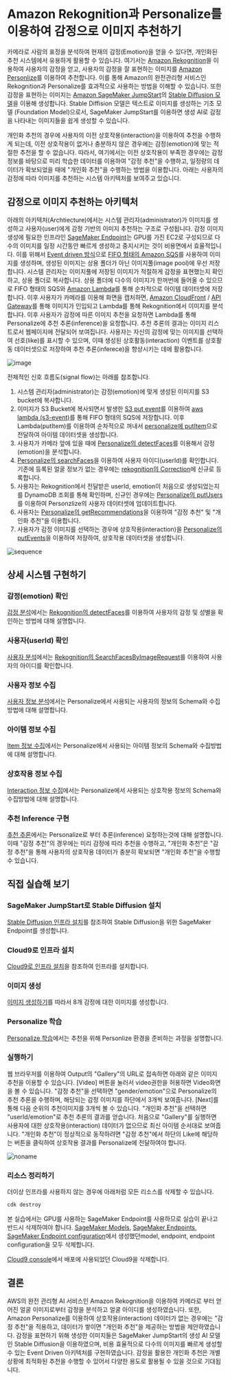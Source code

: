 # Amazon Rekognition과 Personalize를 이용하여 감정으로 이미지 추천하기

카메라로 사람의 표정을 분석하여 현재의 감정(Emotion)을 얻을 수 있다면, 개인화된 추천 시스템에서 유용하게 활용할 수 있습니다. 여기서는 [Amazon Rekognition](https://aws.amazon.com/ko/rekognition/)을 이용하여 사용자의 감정을 얻고, 사용자의 감정을 잘 표현하는 이미지를 [Amazon Personlize](https://aws.amazon.com/ko/personalize/)를 이용하여 추천합니다. 이를 통해 Amazon의 완전관리형 서비스인 Rekognition과 Personalize를 효과적으로 사용하는 방법을 이해할 수 있습니다. 또한 감정을 표현하는 이미지는 [Amazon SageMaker JumpStart](https://docs.aws.amazon.com/sagemaker/latest/dg/studio-jumpstart.html)의 [Stable Diffusion 모델](https://aws.amazon.com/ko/blogs/tech/ai-art-stable-diffusion-sagemaker-jumpstart/)을 이용해 생성합니다. Stable Diffision 모델은 텍스트로 이미지를 생성하는 기초 모델 (Foundation Model)으로서, SageMaker JumpStart를 이용하면 생성 AI로 감정을 나타내는 이미지들을 쉽게 생성할 수 있습니다. 

개인화 추천의 경우에 사용자의 이전 상호작용(interaction)을 이용하여 추천을 수행하게 되는데, 이전 상호작용이 없거나 충분하지 않은 경우에는 감정(emotion)에 맞는 적절한 추천을 할 수 없습니다. 따라서, 여기에서는 이전 상호작용이 부족한 경우에는 감정 정보를 바탕으로 미리 학습한 데이터를 이용하여 "감정 추천"을 수행하고, 일정량의 데이터가 확보되었을 때에 "개인화 추천"을 수행하는 방법을 이용합니다. 아래는 사용자의 감정에 따라 이미지를 추천하는 시스템 아키텍처를 보여주고 있습니다.

## 감정으로 이미지 추천하는 아키텍처

아래의 아키텍처(Archtiecture)에서는 시스템 관리자(administrator)가 이미지를 생성하고 사용자(user)에게 감정 기반의 이미지 추천하는 구조로 구성됩니다. 감정 이미지 생성에 필요한 인프라인 [SageMaker Endpoint](https://docs.aws.amazon.com/sagemaker/latest/dg/realtime-endpoints-deployment.html)는 GPU를 가진 EC2로 구성되므로 다수의 이미지를 일정 시간동안 빠르게 생성하고 중지시키는 것이 비용면에서 효율적입니다. 이를 위해서 [Event driven 방식](https://aws.amazon.com/ko/event-driven-architecture/)으로 [FIFO 형태의 Amazon SQS](https://docs.aws.amazon.com/AWSSimpleQueueService/latest/SQSDeveloperGuide/FIFO-queues.html)를 사용하여 이미지를 생성하며, 생성된 이미지는 상용 폴더가 아닌 이미지풀(image pool)에 우선 저장합니다. 시스템 관리자는 이미지풀에 저장된 이미지가 적절하게 감정을 표현했는지 확인하고, 상용 폴더로 복사합니다. 상용 폴더에 다수의 이미지가 한꺼번에 들어올 수 있으므로 FIFO 형태의 SQS와 [Amazon Lambda](https://aws.amazon.com/ko/lambda/)를 통해 순차적으로 아이템 데이터셋에 저장합니다. 이후 사용자가 카메라를 이용해 화면을 캡처하면, [Amazon CloudFront](https://aws.amazon.com/ko/cloudfront/) / [API Gateway](https://aws.amazon.com/ko/api-gateway/)를 통해 이미지가 인입되고 Lambda를 통해 Rekognition에서 이미지를 분석합니다. 이후 사용자가 감정에 따른 이미지 추천을 요청하면 Lambda를 통해 Personalize에 추천 추론(inference)을 요청합니다. 추천 추론의 결과는 이미지 리스트로서 웹페이지에 전달되어 보여집니다. 사용자는 자신의 감정에 맞는 이미지를 선택하여 선호(like)를 표시할 수 있으며, 이때 생성된 상호활동(interaction) 이벤트를 상호활동 데이터셋으로 저장하여 추천 추론(inferece)을 향상시키는 데에 활용합니다.

![image](https://user-images.githubusercontent.com/52392004/236751976-5a31399b-7a49-4c10-a0ed-e7e80e042252.png)

전체적인 신호 흐름도(signal flow)는 아래를 참조합니다.

1) 시스템 관리자(administrator)는 감정(emotion)에 맞게 생성된 이미지를 S3 bucket에 복사합니다. 
2) 이미지가 S3 Bucket에 복사되면서 발생한 [S3 put event](https://docs.aws.amazon.com/ko_kr/AmazonS3/latest/userguide/NotificationHowTo.html)를 이용하여 [aws lambda (s3-event)](https://aws.amazon.com/ko/lambda/)를 통해 FIFO 형태의 SQS에 저장합니다. 이후 Lambda(putItem)를 이용하여 순차적으로 꺼내서 [personalize에 putItem](https://docs.aws.amazon.com/ko_kr/personalize/latest/dg/API_UBS_PutItems.html)으로 전달하여 아이템 데이터셋을 생성합니다.
3) 사용자가 카메라 앞에 있을 때에 [Personalize의 detectFaces](https://docs.aws.amazon.com/rekognition/latest/APIReference/API_DetectFaces.html)를 이용해서 감정(emotion)을 분석합니다. 
4) [Personalize의 searchFaces](https://docs.aws.amazon.com/rekognition/latest/APIReference/API_SearchFaces.html)을 이용하여 사용자 아이디(userId)를 확인합니다. 기존에 등록된 얼굴 정보가 없는 경우에는 [rekognition의 Correction](https://docs.aws.amazon.com/rekognition/latest/dg/collections.html)에 신규로 등록합니다. 
5) 사용자는 Rekognition에서 전달받은 userId, emotion이 처음으로 생성되었는지를 DynamoDB 조회를 통해 확인하며, 신규인 경우에는 [Personalize의 putUsers](https://docs.aws.amazon.com/ko_kr/personalize/latest/dg/API_UBS_PutUsers.html)를 이용하여 Personzlize의 사용자 데이터셋에 업데이트합니다.
6) 사용자는 [Personalize의 getRecommendations](https://docs.aws.amazon.com/ko_kr/personalize/latest/dg/API_RS_GetRecommendations.html)을 이용하여 "감정 추천" 및 "개인화 추천"을 이용합니다. 
9) 사용자가 감정 이미지를 선택하는 경우에 상호작용(interaction)을 [Personalize의 putEvents](https://docs.aws.amazon.com/personalize/latest/dg/API_UBS_PutEvents.html)을 이용하여 저장하여, 상호작용 데이터셋을 생성합니다. 

![sequence](https://user-images.githubusercontent.com/52392004/236805345-c56801a4-dc53-457d-b1f7-200db0edb02d.png)





## 상세 시스템 구현하기

### 감정(emotion) 확인

[감정 분석](./face-search.md)에서는 [Rekognition의 detectFaces](https://docs.aws.amazon.com/rekognition/latest/APIReference/API_DetectFaces.html)를 이용하여 사용자의 감정 및 성별을 확인하는 방법에 대해 설명합니다.

### 사용자(userId) 확인

[사용자 분석](./face-correction.md)에서는 [Rekognition의 SearchFacesByImageRequest](https://docs.aws.amazon.com/rekognition/latest/dg/search-face-with-image-procedure.html)를 이용하여 사용자의 아이디를 확인합니다.

### 사용자 정보 수집

[사용자 정보 분석](./personalize-user.md)에서는 Personalize에서 사용되는 사용자의 정보의 Schema와 수집방법에 대해 설명합니다.


### 아이템 정보 수집

[Item 정보 수집](./personalize-item.md)에서는 Personalize에서 사용되는 아이템 정보의 Schema와 수집방법에 대해 설명합니다.


### 상호작용 정보 수집

[Interaction 정보 수집](./personalize-interaction.md)에서는 Personalize에서 사용되는 상호작용 정보의 Schema와 수집방법에 대해 설명합니다.


### 추천 Inference 구현

[추천 추론](./recommendation.md)에서는 Personalize로 부터 추론(inference) 요청하는것에 대해 설명합니다. 이때 "감정 추천"의 경우에는 미리 감정에 따라 추천을 수행하고, "개인화 추천"은 "감정 추천"을 통해 사용자의 상호작용 데이터가 충분히 확보되면 "개인화 추천"을 수행할 수 있습니다. 



## 직접 실습해 보기

### SageMaker JumpStart로 Stable Diffusion 설치

[Stable Diffusion 인프라 설치](./stable-diffusion-deployment.md)를 참조하여 Stable Diffusion을 위한 SageMaker Endpoint를 생성합니다. 

### Cloud9로 인프라 설치

[Cloud9로 인프라 설치](./deployment.md)을 참조하여 인프라를 설치합니다.

### 이미지 생성

[이미지 생성하기](https://github.com/kyopark2014/image-recommender-based-on-emotion/blob/main/image-generation.md)를 따라서 8개 감정에 대한 이미지를 생성합니다. 

### Personalize 학습

[Personalize 학습](https://github.com/kyopark2014/image-recommender-based-on-emotion/blob/main/personalize-training.md)에서는 추천을 위해 Personlize 환경을 준비하는 과정을 설명합니다.

### 실행하기

웹 브라우저를 이용하여 Output의 "Gallery"의 URL로 접속하면 아래와 같은 이미지 추천을 이용할 수 있습니다. [Video] 버튼을 눌러서 video권한을 허용하면 Video화면을 볼 수 있습니다. "감정 추천"을 선택하면 "gender/emotion"으로 Personalize의 추천 추론을 수행하며, 해당되는 감정 이미지를 하단에서 3개씩 보여줍니다. [Next]를 통해 다음 순위의 추천이미지를 3개씩 볼 수 있습니다. "개인화 추천"을 선택하면 "userId/emotion"로 추천 추론의 결과를 얻습니다. 처음으로 "Gallery"를 실행하면 사용자에 대한 상호작용(interaction) 데이터가 없으므로 최신 아이템 순서대로 보여줍니다. "개인화 추천"이 정상적으로 동작하려면 "감정 추천"에서 하단의 Like에 해당하는 버튼을 클릭하여 상호작용 결과를 Personalize에 전달하여야 합니다. 

![noname](https://user-images.githubusercontent.com/52392004/236821778-076f6d9c-d338-442e-9ce5-b8c34b79b6ec.png)

### 리소스 정리하기

더이상 인프라를 사용하지 않는 경우에 아래처럼 모든 리소스를 삭제할 수 있습니다.

```java
cdk destroy
```

본 실습에서는 GPU를 사용하는 SageMaker Endpoint를 사용하므로 실습이 끝나고 반드시 삭제하여야 합니다. [SageMaker Models](https://ap-northeast-2.console.aws.amazon.com/sagemaker/home?region=ap-northeast-2#/models), [SageMaker Endpoints](https://ap-northeast-2.console.aws.amazon.com/sagemaker/home?region=ap-northeast-2#/endpoints), [SageMaker Endpoint configuration](https://ap-northeast-2.console.aws.amazon.com/sagemaker/home?region=ap-northeast-2#/endpointConfig)에서 생성했던model, endpoint, endpoint configuration을 모두 삭제합니다.

[Cloud9 console](https://ap-northeast-2.console.aws.amazon.com/cloud9control/home?region=ap-northeast-2#/)에서 배포에 사용되었던 Cloud9을 삭제합니다.


## 결론

AWS의 완전 관리형 AI 서비스인 Amazon Rekognition을 이용하여 카메라로 부터 얻어진 얼굴 이미지로부터 감정을 분석하고 얼굴 아이디를 생성하였습니다. 또한, Amazon Personalize를 이용하여 상호작용(interaction) 데이터가 없는 경우에는 "감정 추천"을 적용하고, 데이터가 쌓이면 "개인화 추천"을 제공하는 방법을 제안하였습니다. 감정을 표현하기 위해 생성한 이미지들은 SageMaker JumpStart의 생성 AI 모델인 Stable Diffusion을 이용하였으며, 비용 효율적으로 다수의 이미지를 빠르게 생성할 수 있는 Event Driven 아키텍처를 구현하였습니다. 감정을 활용한 개인화 추천은 개별 상황에 최적화된 추천을 수행할 수 있어서 다양한 용도로 활용될 수 있을 것으로 기대됩니다.
